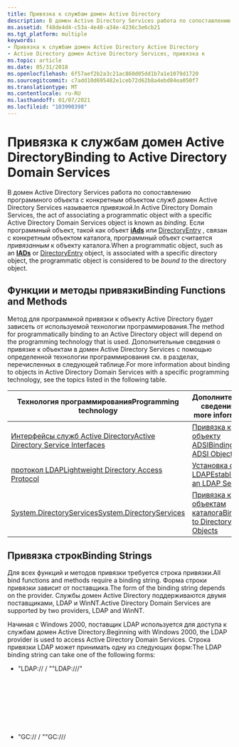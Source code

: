 ```yaml
---
title: Привязка к службам домен Active Directory
description: В домен Active Directory Services работа по сопоставлению программного объекта с конкретным объектом служб домен Active Directory Services называется привязкой.
ms.assetid: f48de4d4-c53a-4e40-a34e-4236c3e6cb21
ms.tgt_platform: multiple
keywords:
- Привязка к службам домен Active Directory Active Directory
- Active Directory домен Active Directory Services, привязка к
ms.topic: article
ms.date: 05/31/2018
ms.openlocfilehash: 6f57aef2b2a3c21ac860d05dd1b7a1e1079d1720
ms.sourcegitcommit: c7add10d695482e1ceb72d62b8a4ebd84ea050f7
ms.translationtype: MT
ms.contentlocale: ru-RU
ms.lasthandoff: 01/07/2021
ms.locfileid: "103990398"
---
```

# <a name="binding-to-active-directory-domain-services"></a><span data-ttu-id="f8e9e-105">Привязка к службам домен Active Directory</span><span class="sxs-lookup"><span data-stu-id="f8e9e-105">Binding to Active Directory Domain Services</span></span>

<span data-ttu-id="f8e9e-106">В домен Active Directory Services работа по сопоставлению программного объекта с конкретным объектом служб домен Active Directory Services называется *привязкой*.</span><span class="sxs-lookup"><span data-stu-id="f8e9e-106">In Active Directory Domain Services, the act of associating a programmatic object with a specific Active Directory Domain Services object is known as *binding*.</span></span> <span data-ttu-id="f8e9e-107">Если программный объект, такой как объект [**iAds**](/windows/desktop/api/iads/nn-iads-iads) или [DirectoryEntry](/dotnet/api/system.directoryservices.directoryentry?view=dotnet-plat-ext-3.1&preserve-view=true) , связан с конкретным объектом каталога, программный объект считается *привязанным* к объекту каталога.</span><span class="sxs-lookup"><span data-stu-id="f8e9e-107">When a programmatic object, such as an [**IADs**](/windows/desktop/api/iads/nn-iads-iads) or [DirectoryEntry](/dotnet/api/system.directoryservices.directoryentry?view=dotnet-plat-ext-3.1&preserve-view=true) object, is associated with a specific directory object, the programmatic object is considered to be *bound to* the directory object.</span></span>

## <a name="binding-functions-and-methods"></a><span data-ttu-id="f8e9e-108">Функции и методы привязки</span><span class="sxs-lookup"><span data-stu-id="f8e9e-108">Binding Functions and Methods</span></span>

<span data-ttu-id="f8e9e-109">Метод для программной привязки к объекту Active Directory будет зависеть от используемой технологии программирования.</span><span class="sxs-lookup"><span data-stu-id="f8e9e-109">The method for programmatically binding to an Active Directory object will depend on the programming technology that is used.</span></span> <span data-ttu-id="f8e9e-110">Дополнительные сведения о привязке к объектам в домен Active Directory Services с помощью определенной технологии программирования см. в разделах, перечисленных в следующей таблице.</span><span class="sxs-lookup"><span data-stu-id="f8e9e-110">For more information about binding to objects in Active Directory Domain Services with a specific programming technology, see the topics listed in the following table.</span></span>



| <span data-ttu-id="f8e9e-111">Технология программирования</span><span class="sxs-lookup"><span data-stu-id="f8e9e-111">Programming technology</span></span>                                                                       | <span data-ttu-id="f8e9e-112">Дополнительные сведения</span><span class="sxs-lookup"><span data-stu-id="f8e9e-112">For more information</span></span>                                                           |
|----------------------------------------------------------------------------------------------|--------------------------------------------------------------------------------|
| [<span data-ttu-id="f8e9e-113">Интерфейсы служб Active Directory</span><span class="sxs-lookup"><span data-stu-id="f8e9e-113">Active Directory Service Interfaces</span></span>](/windows/desktop/ADSI/active-directory-service-interfaces-adsi)         | [<span data-ttu-id="f8e9e-114">Привязка к объекту ADSI</span><span class="sxs-lookup"><span data-stu-id="f8e9e-114">Binding to an ADSI Object</span></span>](/windows/desktop/ADSI/binding-to-an-adsi-object)                    |
| [<span data-ttu-id="f8e9e-115">протокол LDAP</span><span class="sxs-lookup"><span data-stu-id="f8e9e-115">Lightweight Directory Access Protocol</span></span>](/previous-versions/windows/desktop/ldap/lightweight-directory-access-protocol-ldap-api) | [<span data-ttu-id="f8e9e-116">Установка сеанса LDAP</span><span class="sxs-lookup"><span data-stu-id="f8e9e-116">Establishing an LDAP Session</span></span>](/previous-versions/windows/desktop/ldap/establishing-an-ldap-session)              |
| [<span data-ttu-id="f8e9e-117">System.DirectoryServices</span><span class="sxs-lookup"><span data-stu-id="f8e9e-117">System.DirectoryServices</span></span>](/dotnet/api/system.directoryservices)                 | <span data-ttu-id="f8e9e-118">[Привязка к объектам каталога](/previous-versions/ms180840(v=vs.90))</span><span class="sxs-lookup"><span data-stu-id="f8e9e-118">[Binding to Directory Objects](/previous-versions/ms180840(v=vs.90))</span></span> |



 

## <a name="binding-strings"></a><span data-ttu-id="f8e9e-119">Привязка строк</span><span class="sxs-lookup"><span data-stu-id="f8e9e-119">Binding Strings</span></span>

<span data-ttu-id="f8e9e-120">Для всех функций и методов привязки требуется строка привязки.</span><span class="sxs-lookup"><span data-stu-id="f8e9e-120">All bind functions and methods require a binding string.</span></span> <span data-ttu-id="f8e9e-121">Форма строки привязки зависит от поставщика.</span><span class="sxs-lookup"><span data-stu-id="f8e9e-121">The form of the binding string depends on the provider.</span></span> <span data-ttu-id="f8e9e-122">Службы домен Active Directory поддерживаются двумя поставщиками, LDAP и WinNT.</span><span class="sxs-lookup"><span data-stu-id="f8e9e-122">Active Directory Domain Services are supported by two providers, LDAP and WinNT.</span></span>

<span data-ttu-id="f8e9e-123">Начиная с Windows 2000, поставщик LDAP используется для доступа к службам домен Active Directory.</span><span class="sxs-lookup"><span data-stu-id="f8e9e-123">Beginning with Windows 2000, the LDAP provider is used to access Active Directory Domain Services.</span></span> <span data-ttu-id="f8e9e-124">Строка привязки LDAP может принимать одну из следующих форм:</span><span class="sxs-lookup"><span data-stu-id="f8e9e-124">The LDAP binding string can take one of the following forms:</span></span>

-   <span data-ttu-id="f8e9e-125">"LDAP:// <host name> / <object name> "</span><span class="sxs-lookup"><span data-stu-id="f8e9e-125">"LDAP://<host name>/<object name>"</span></span>
-   <span data-ttu-id="f8e9e-126">"GC:// <host name> / <object name> "</span><span class="sxs-lookup"><span data-stu-id="f8e9e-126">"GC://<host name>/<object name>"</span></span>

<span data-ttu-id="f8e9e-127">В приведенных выше примерах "LDAP:" указывает поставщика LDAP.</span><span class="sxs-lookup"><span data-stu-id="f8e9e-127">In the examples above, "LDAP:" specifies the LDAP provider.</span></span> <span data-ttu-id="f8e9e-128">"GC:" использует поставщик LDAP для привязки к службе глобального каталога для выполнения быстрых запросов.</span><span class="sxs-lookup"><span data-stu-id="f8e9e-128">"GC:" uses the LDAP provider to bind to the Global Catalog service to execute fast queries.</span></span>

<span data-ttu-id="f8e9e-129">" &lt; имя узла &gt; " указывает сервер для привязки и является необязательным.</span><span class="sxs-lookup"><span data-stu-id="f8e9e-129">"&lt;host name&gt;" specifies the server to bind to and is optional.</span></span> <span data-ttu-id="f8e9e-130">Если это возможно, не указывайте сервер.</span><span class="sxs-lookup"><span data-stu-id="f8e9e-130">If possible, do not specify a server.</span></span> <span data-ttu-id="f8e9e-131">Также можно выполнить привязку к объекту в другом домене.</span><span class="sxs-lookup"><span data-stu-id="f8e9e-131">It is also possible to bind to an object in a different domain.</span></span> <span data-ttu-id="f8e9e-132">Для этого передайте доменное имя целевого домена (DNS) для " &lt; имя узла &gt; ".</span><span class="sxs-lookup"><span data-stu-id="f8e9e-132">To do this pass the domain naming system (DNS) name of the target domain for "&lt;host name&gt;".</span></span> <span data-ttu-id="f8e9e-133">Например, чтобы выполнить привязку к контейнеру Users в домене Домен2 объекта fabrikam.com, строка привязки будет иметь значение «LDAP://domain2.fabrikam.com/CN=Users,DC=domain2,DC=fabrikam,DC=com».</span><span class="sxs-lookup"><span data-stu-id="f8e9e-133">For example, to bind to the Users container in the domain2 domain of fabrikam.com, the binding string would be "LDAP://domain2.fabrikam.com/CN=Users,DC=domain2,DC=fabrikam,DC=com".</span></span>

<span data-ttu-id="f8e9e-134">" &lt; имя объекта &gt; " представляет конкретный объект в домен Active Directory Services.</span><span class="sxs-lookup"><span data-stu-id="f8e9e-134">"&lt;object name&gt;" represents a specific object in Active Directory Domain Services.</span></span> <span data-ttu-id="f8e9e-135">Имя объекта может быть различающимся именем или идентификатором GUID объекта.</span><span class="sxs-lookup"><span data-stu-id="f8e9e-135">The object name can be a distinguished name or an object GUID.</span></span>

<span data-ttu-id="f8e9e-136">Дополнительные сведения о строках привязки LDAP см. в разделе [LDAP ADsPath](/windows/desktop/ADSI/ldap-adspath).</span><span class="sxs-lookup"><span data-stu-id="f8e9e-136">For more information about LDAP binding strings, see [LDAP ADsPath](/windows/desktop/ADSI/ldap-adspath).</span></span>

<span data-ttu-id="f8e9e-137">Для Windows NT 4,0 поставщик WinNT используется для доступа к данным каталога, таким как пользователи, группы пользователей, компьютеры, службы и другие сетевые объекты в Windows 2000.</span><span class="sxs-lookup"><span data-stu-id="f8e9e-137">For Windows NT 4.0, the WinNT provider is used for access to directory data such as users, user groups, computers, services, and other network objects in the Windows 2000.</span></span> <span data-ttu-id="f8e9e-138">Поставщик WinNT в Windows 2000 и более поздних системах имеет ограниченную функциональность по сравнению с поставщиком LDAP.</span><span class="sxs-lookup"><span data-stu-id="f8e9e-138">The WinNT provider on Windows 2000 and later systems has limited functionality compared to the LDAP provider.</span></span> <span data-ttu-id="f8e9e-139">Дополнительные сведения о строках привязки WinNT см. в разделе [WinNT ADsPath](/windows/desktop/ADSI/winnt-adspath).</span><span class="sxs-lookup"><span data-stu-id="f8e9e-139">For more information about WinNT binding strings, see [WinNT ADsPath](/windows/desktop/ADSI/winnt-adspath).</span></span>

<span data-ttu-id="f8e9e-140">Значение ADsPath "LDAP://" или "GC://" можно использовать для привязки к корню пространства имен.</span><span class="sxs-lookup"><span data-stu-id="f8e9e-140">An ADsPath of "LDAP://" or "GC://" can be used to bind to the root of the namespace.</span></span> <span data-ttu-id="f8e9e-141">При привязке к корню пространства имен указанный объект пространства имен не содержит свойств и содержит объект домена для LDAP и объект контейнера, содержащий частичную реплику всех доменов в лесу для GC.</span><span class="sxs-lookup"><span data-stu-id="f8e9e-141">When bound to the root of the namespace, the supplied namespace object contains no properties and contains the domain object for LDAP and a container object containing a partial replica of all domains in the forest for GC.</span></span>

<span data-ttu-id="f8e9e-142">Дополнительные сведения о привязке в домен Active Directory Services см. в следующих статьях:</span><span class="sxs-lookup"><span data-stu-id="f8e9e-142">For more information about binding in Active Directory Domain Services, see:</span></span>

-   [<span data-ttu-id="f8e9e-143">Бессерверная привязка и RootDSE</span><span class="sxs-lookup"><span data-stu-id="f8e9e-143">Serverless Binding and RootDSE</span></span>](serverless-binding-and-rootdse.md)
-   [<span data-ttu-id="f8e9e-144">Привязка к глобальному каталогу</span><span class="sxs-lookup"><span data-stu-id="f8e9e-144">Binding to the Global Catalog</span></span>](binding-to-the-global-catalog.md)
-   [<span data-ttu-id="f8e9e-145">Использование objectGUID для привязки к объекту</span><span class="sxs-lookup"><span data-stu-id="f8e9e-145">Using objectGUID to Bind to an Object</span></span>](using-objectguid-to-bind-to-an-object.md)
-   [<span data-ttu-id="f8e9e-146">Привязка к Well-Known объектам с помощью ВКГУИД</span><span class="sxs-lookup"><span data-stu-id="f8e9e-146">Binding to Well-Known Objects Using WKGUID</span></span>](binding-to-well-known-objects-using-wkguid.md)
-   [<span data-ttu-id="f8e9e-147">Привязка к объекту с помощью идентификатора безопасности</span><span class="sxs-lookup"><span data-stu-id="f8e9e-147">Binding to an Object Using a SID</span></span>](binding-to-an-object-using-a-sid.md)
-   [<span data-ttu-id="f8e9e-148">Включение привязки Rename-Safe с помощью свойства otherWellKnownObjects</span><span class="sxs-lookup"><span data-stu-id="f8e9e-148">Enabling Rename-Safe Binding with the otherWellKnownObjects Property</span></span>](enabling-rename-safe-binding-with-the-otherwellknownobjects-property.md)
-   [<span data-ttu-id="f8e9e-149">Аутентификация</span><span class="sxs-lookup"><span data-stu-id="f8e9e-149">Authentication</span></span>](authentication.md)

 

 
